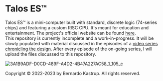 # Talos ES™
Talos ES™ is a mini-computer built with standard, discrete logic (74-series chips) and featuring a custom RISC CPU. It's meant for education and entertainment. The project's official website can be found <a href="https://www.thebyteattic.com/p/talos-es.html">here</a>.<br>
This repository is currently incomplete and a work-in-progress. It will be slowly populated with material discussed in the episodes of a <a href="https://www.youtube.com/watch?v=509XYuB6xsw&list=PLDf2uklC__d0CCgEDWJ5CoJgBmkGZ0vGv&ab_channel=TheByteAttic">video series chronicling the design</a>. After every episode of the on-going series, I will upload the files discussed to this repository.<br>
<p>

![3A1B9ADF-D0CD-489F-A4D2-4B47A227AC58_1_105_c](https://user-images.githubusercontent.com/69539226/209739552-bffe0289-5e0b-467d-a945-f9c53f4f9f4f.jpeg)

<p>
Copyright © 2022-2023 by Bernardo Kastrup. All rights reserved.
